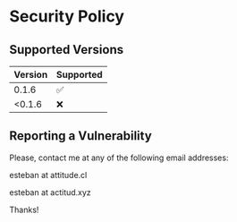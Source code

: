 # Security Policy

## Supported Versions

| Version | Supported          |
| ------- | ------------------ |
| 0.1.6   | :white_check_mark: |
| <0.1.6  | :x:                |

## Reporting a Vulnerability

Please, contact me at any of the following email addresses:

esteban at attitude.cl

esteban at actitud.xyz

Thanks!
